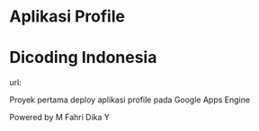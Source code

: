 # Aplikasi Profile
# Dicoding Indonesia
url: 

Proyek pertama deploy aplikasi profile pada Google Apps Engine

Powered by M Fahri Dika Y
